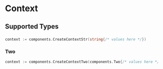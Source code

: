 # Context


## Supported Types

### 

```go
context := components.CreateContextStr(string{/* values here */})
```

### Two

```go
context := components.CreateContextTwo(components.Two{/* values here */})
```


